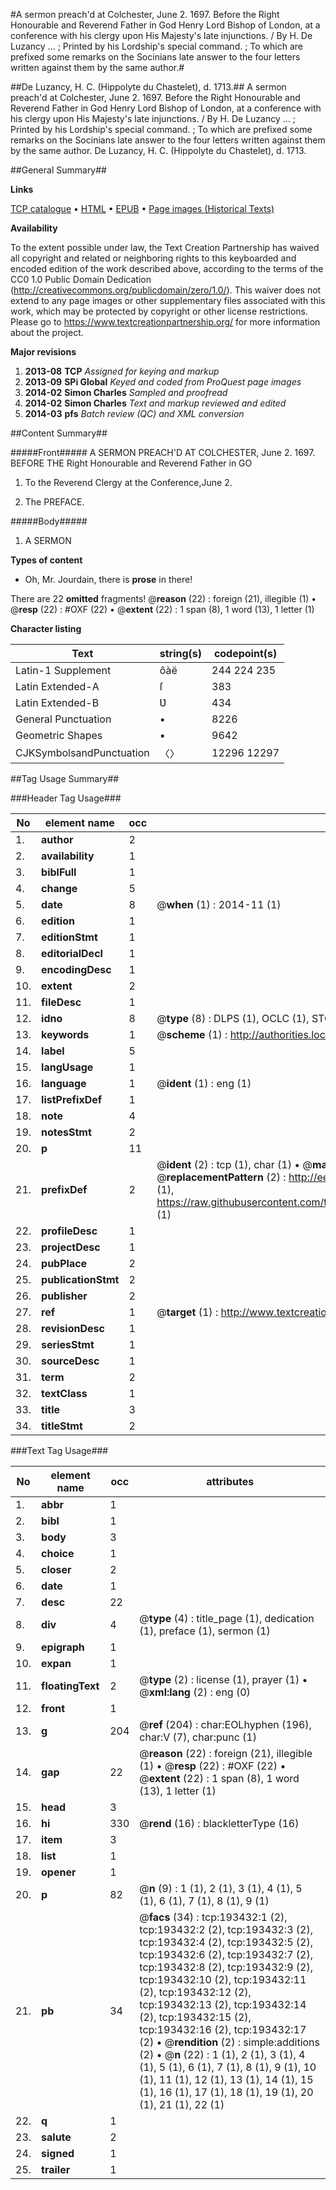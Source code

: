 #A sermon preach'd at Colchester, June 2. 1697. Before the Right Honourable and Reverend Father in God Henry Lord Bishop of London, at a conference with his clergy upon His Majesty's late injunctions. / By H. De Luzancy ... ; Printed by his Lordship's special command. ; To which are prefixed some remarks on the Socinians late answer to the four letters written against them by the same author.#

##De Luzancy, H. C. (Hippolyte du Chastelet), d. 1713.##
A sermon preach'd at Colchester, June 2. 1697. Before the Right Honourable and Reverend Father in God Henry Lord Bishop of London, at a conference with his clergy upon His Majesty's late injunctions. / By H. De Luzancy ... ; Printed by his Lordship's special command. ; To which are prefixed some remarks on the Socinians late answer to the four letters written against them by the same author.
De Luzancy, H. C. (Hippolyte du Chastelet), d. 1713.

##General Summary##

**Links**

[TCP catalogue](http://www.ota.ox.ac.uk/tcp/)  • 
[HTML](http://tei.it.ox.ac.uk/tcp/Texts-HTML/free/B21/B21416.html)  • 
[EPUB](http://tei.it.ox.ac.uk/tcp/Texts-EPUB/free/B21/B21416.epub) • 
[Page images (Historical Texts)](https://historicaltexts.jisc.ac.uk/eebo-99889438e)

**Availability**

To the extent possible under law, the Text Creation Partnership has waived all copyright and related or neighboring rights to this keyboarded and encoded edition of the work described above, according to the terms of the CC0 1.0 Public Domain Dedication (http://creativecommons.org/publicdomain/zero/1.0/). This waiver does not extend to any page images or other supplementary files associated with this work, which may be protected by copyright or other license restrictions. Please go to https://www.textcreationpartnership.org/ for more information about the project.

**Major revisions**

1. __2013-08__ __TCP__ *Assigned for keying and markup*
1. __2013-09__ __SPi Global__ *Keyed and coded from ProQuest page images*
1. __2014-02__ __Simon Charles__ *Sampled and proofread*
1. __2014-02__ __Simon Charles__ *Text and markup reviewed and edited*
1. __2014-03__ __pfs__ *Batch review (QC) and XML conversion*

##Content Summary##

#####Front#####
A SERMON PREACH'D AT COLCHESTER, June 2. 1697. BEFORE THE Right Honourable and Reverend Father in GO
1. To the Reverend Clergy at the Conference,June 2.

1. The PREFACE.

#####Body#####

1. A SERMON

**Types of content**

  * Oh, Mr. Jourdain, there is **prose** in there!

There are 22 **omitted** fragments! 
 @__reason__ (22) : foreign (21), illegible (1)  •  @__resp__ (22) : #OXF (22)  •  @__extent__ (22) : 1 span (8), 1 word (13), 1 letter (1)

**Character listing**


|Text|string(s)|codepoint(s)|
|---|---|---|
|Latin-1 Supplement|ôàë|244 224 235|
|Latin Extended-A|ſ|383|
|Latin Extended-B|Ʋ|434|
|General Punctuation|•|8226|
|Geometric Shapes|▪|9642|
|CJKSymbolsandPunctuation|〈〉|12296 12297|

##Tag Usage Summary##

###Header Tag Usage###

|No|element name|occ|attributes|
|---|---|---|---|
|1.|__author__|2||
|2.|__availability__|1||
|3.|__biblFull__|1||
|4.|__change__|5||
|5.|__date__|8| @__when__ (1) : 2014-11 (1)|
|6.|__edition__|1||
|7.|__editionStmt__|1||
|8.|__editorialDecl__|1||
|9.|__encodingDesc__|1||
|10.|__extent__|2||
|11.|__fileDesc__|1||
|12.|__idno__|8| @__type__ (8) : DLPS (1), OCLC (1), STC (3), EEBO-CITATION (1), PROQUEST (1), VID (1)|
|13.|__keywords__|1| @__scheme__ (1) : http://authorities.loc.gov/ (1)|
|14.|__label__|5||
|15.|__langUsage__|1||
|16.|__language__|1| @__ident__ (1) : eng (1)|
|17.|__listPrefixDef__|1||
|18.|__note__|4||
|19.|__notesStmt__|2||
|20.|__p__|11||
|21.|__prefixDef__|2| @__ident__ (2) : tcp (1), char (1)  •  @__matchPattern__ (2) : ([0-9\-]+):([0-9IVX]+) (1), (.+) (1)  •  @__replacementPattern__ (2) : http://eebo.chadwyck.com/downloadtiff?vid=$1&page=$2 (1), https://raw.githubusercontent.com/textcreationpartnership/Texts/master/tcpchars.xml#$1 (1)|
|22.|__profileDesc__|1||
|23.|__projectDesc__|1||
|24.|__pubPlace__|2||
|25.|__publicationStmt__|2||
|26.|__publisher__|2||
|27.|__ref__|1| @__target__ (1) : http://www.textcreationpartnership.org/docs/. (1)|
|28.|__revisionDesc__|1||
|29.|__seriesStmt__|1||
|30.|__sourceDesc__|1||
|31.|__term__|2||
|32.|__textClass__|1||
|33.|__title__|3||
|34.|__titleStmt__|2||


###Text Tag Usage###

|No|element name|occ|attributes|
|---|---|---|---|
|1.|__abbr__|1||
|2.|__bibl__|1||
|3.|__body__|3||
|4.|__choice__|1||
|5.|__closer__|2||
|6.|__date__|1||
|7.|__desc__|22||
|8.|__div__|4| @__type__ (4) : title_page (1), dedication (1), preface (1), sermon (1)|
|9.|__epigraph__|1||
|10.|__expan__|1||
|11.|__floatingText__|2| @__type__ (2) : license (1), prayer (1)  •  @__xml:lang__ (2) : eng (0)|
|12.|__front__|1||
|13.|__g__|204| @__ref__ (204) : char:EOLhyphen (196), char:V (7), char:punc (1)|
|14.|__gap__|22| @__reason__ (22) : foreign (21), illegible (1)  •  @__resp__ (22) : #OXF (22)  •  @__extent__ (22) : 1 span (8), 1 word (13), 1 letter (1)|
|15.|__head__|3||
|16.|__hi__|330| @__rend__ (16) : blackletterType (16)|
|17.|__item__|3||
|18.|__list__|1||
|19.|__opener__|1||
|20.|__p__|82| @__n__ (9) : 1 (1), 2 (1), 3 (1), 4 (1), 5 (1), 6 (1), 7 (1), 8 (1), 9 (1)|
|21.|__pb__|34| @__facs__ (34) : tcp:193432:1 (2), tcp:193432:2 (2), tcp:193432:3 (2), tcp:193432:4 (2), tcp:193432:5 (2), tcp:193432:6 (2), tcp:193432:7 (2), tcp:193432:8 (2), tcp:193432:9 (2), tcp:193432:10 (2), tcp:193432:11 (2), tcp:193432:12 (2), tcp:193432:13 (2), tcp:193432:14 (2), tcp:193432:15 (2), tcp:193432:16 (2), tcp:193432:17 (2)  •  @__rendition__ (2) : simple:additions (2)  •  @__n__ (22) : 1 (1), 2 (1), 3 (1), 4 (1), 5 (1), 6 (1), 7 (1), 8 (1), 9 (1), 10 (1), 11 (1), 12 (1), 13 (1), 14 (1), 15 (1), 16 (1), 17 (1), 18 (1), 19 (1), 20 (1), 21 (1), 22 (1)|
|22.|__q__|1||
|23.|__salute__|2||
|24.|__signed__|1||
|25.|__trailer__|1||
